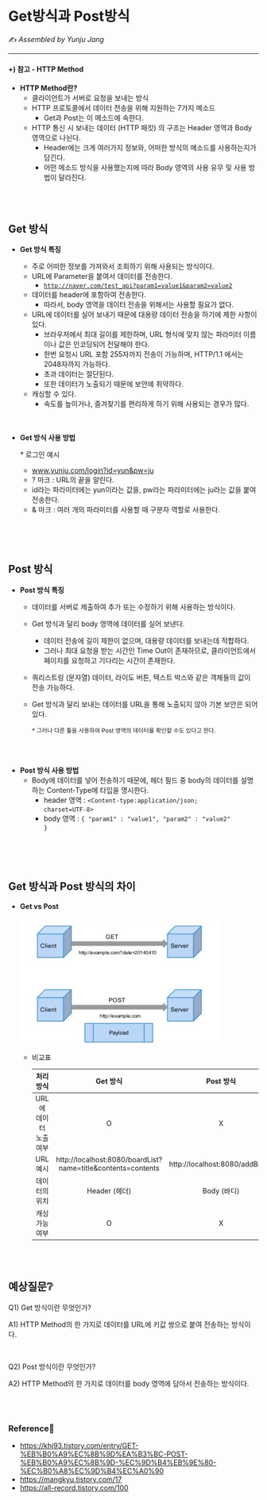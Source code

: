 # Get방식과 Post방식

:writing_hand: *Assembled by Yunju Jang*

<!--🤝*Contributors : JiYe Bae*-->

<hr>


#### +) 참고 - HTTP Method

- <b>HTTP Method란?</b>
  - 클라이언트가 서버로 요청을 보내는 방식
  - HTTP 프로토콜에서 데이터 전송을 위해 지원하는 7가지 메소드
    - Get과 Post는 이 메소드에 속한다.
  - HTTP 통신 시 보내는 데이터 (HTTP 패킷) 의 구조는 Header 영역과 Body 영역으로 나뉜다.
    - Header에는 크게 여러가지 정보와, 어떠한 방식의 메소드를 사용하는지가 담긴다.
    - 어떤 메소드 방식을 사용했는지에 따라 Body 영역의 사용 유무 및 사용 방법이 달라진다.

<br/>

<br/>



## Get 방식

- <b>Get 방식 특징</b>

  - 주로 어떠한 정보를 가져와서 조회하기 위해 사용되는 방식이다.
  - URL에 Parameter을 붙여서 데이터를 전송한다.
    - <code>http://naver.com/test_api?param1=value1&param2=value2</code>
  - 데이터를 header에 포함하여 전송한다.
    - 따라서, body 영역을 데이터 전송을 위해서는 사용할 필요가 없다.
  - URL에 데이터를 실어 보내기 때문에 대용량 데이터 전송을 하기에 제한 사항이 있다. 
    - 브라우저에서 최대 길이를 제한하며, URL 형식에 맞지 않는 파라미터 이름이나 값은 인코딩되어 전달해야 한다.
    - 한번 요청시 URL 포함 255자까지 전송이 가능하며, HTTP/1.1 에서는 2048자까지 가능하다.
    - 초과 데이터는 절단된다.
    - 또한 데이터가 노출되기 때문에 보안에 취약하다.
  - 캐싱할 수 있다.
    - 속도를 높이거나, 즐겨찾기를 편리하게 하기 위해 사용되는 경우가 많다.

  <br/>

  <br/>

- <b>Get 방식 사용 방법</b>

  \* 로그인 예시

  - www.yunju.com/login?id=yun&pw=ju
  - ? 마크 : URL의 끝을 알린다.
  - id라는 파라미터에는 yun이라는 값을, pw라는 파라미터에는 ju라는 값을 붙여 전송한다.
  - & 마크 : 여러 개의 파라미터를 사용할 때 구분자 역할로 사용한다.

<br/>

<br/>

<br/>

## Post 방식

- <b>Post 방식 특징</b>

  - 데이터를 서버로 제출하여 추가 또는 수정하기 위해 사용하는 방식이다.

  - Get 방식과 달리 body 영역에 데이터를 실어 보낸다.

    - 데이터 전송에 길이 제한이 없으며, 대용량 데이터를 보내는데 적합하다.
    - 그러나 최대 요청을 받는 시간인 Time Out이 존재하므로, 클라이언트에서 페이지를 요청하고 기다리는 시간이 존재한다.

  - 쿼리스트링 (문자열) 데이터, 라이도 버튼, 텍스트 박스와 같은 객체들의 값이 전송 가능하다.

  - Get 방식과 달리 보내는 데이터를 URL을 통해 노출되지 않아 기본 보안은 되어있다.

    <small>\* 그러나 다른 툴을 사용하여 Post 영역의 데이터를 확인할 수도 있다고 한다.</small>

<br/>

<br/>

- <b>Post 방식 사용 방법</b>
  - Body에 데이터를 넣어 전송하기 때문에, 헤더 필드 중 body의 데이터를 설명하는 Content-Type에 타입을 명시한다.
    - header 영역 : <code><Content-type:application/json; charset=UTF-8></code>
    - body 영역 : <code>{ "param1" : "value1", "param2" : "value2" }</code>

<br/>

<br/>

<br/>

## Get 방식과 Post 방식의 차이

- <b>Get vs Post</b>

  <img src='resources/GetvsPost.png' width='400px' align='center'>

  - 비교표

    |       처리 방식        |                           Get 방식                           |           Post 방식            |
    | :--------------------: | :----------------------------------------------------------: | :----------------------------: |
    | URL에 데이터 노출 여부 |                              O                               |               X                |
    |        URL 예시        | http://localhost:8080/boardList?name=title&contents=contents | http://localhost:8080/addBoard |
    |     데이터의 위치      |                        Header (헤더)                         |          Body (바디)           |
    |     캐싱 가능 여부     |                              O                               |               X                |


<br/>

<br/>

## 예상질문❔

Q1) Get 방식이란 무엇인가?

A1) HTTP Method의 한 가지로 데이터를 URL에 키값 쌍으로 붙여 전송하는 방식이다.

<br/>

Q2) Post 방식이란 무엇인가?

A2) HTTP Method의 한 가지로 데이터를 body 영역에 담아서 전송하는 방식이다.

<br/>

<br/>

### Reference📖

- https://khj93.tistory.com/entry/GET-%EB%B0%A9%EC%8B%9D%EA%B3%BC-POST-%EB%B0%A9%EC%8B%9D-%EC%9D%B4%EB%9E%80-%EC%B0%A8%EC%9D%B4%EC%A0%90
- https://mangkyu.tistory.com/17
- https://all-record.tistory.com/100
